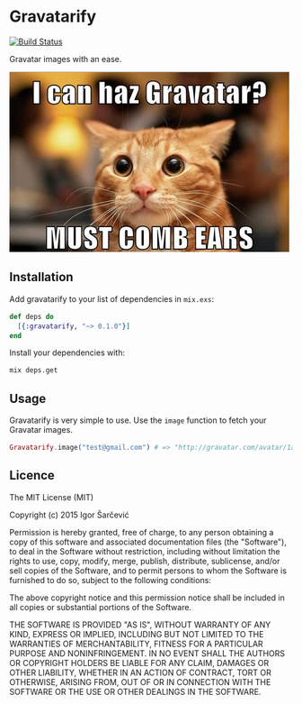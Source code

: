 # Gravatarify

[![Build Status](https://semaphoreci.com/api/v1/projects/3952b6bb-38fa-4c11-ad57-8acabd3f28ca/646017/badge.svg)](https://semaphoreci.com/shiroyasha/gravatarify)

Gravatar images with an ease.

![Gravatarify logo](https://raw.githubusercontent.com/shiroyasha/gravatarify/master/logo.png)


## Installation

Add gravatarify to your list of dependencies in `mix.exs`:

``` elixir
def deps do
  [{:gravatarify, "~> 0.1.0"}]
end
```

Install your dependencies with:

``` sh
mix deps.get
```

## Usage

Gravatarify is very simple to use. Use the `image` function to fetch your
Gravatar images.

``` elixir
Gravatarify.image("test@gmail.com") # => "http://gravatar.com/avatar/1aedb8d9dc4751e229a335e371db8058"
```

## Licence

The MIT License (MIT)

Copyright (c) 2015 Igor Šarčević

Permission is hereby granted, free of charge, to any person obtaining a copy
of this software and associated documentation files (the "Software"), to deal
in the Software without restriction, including without limitation the rights
to use, copy, modify, merge, publish, distribute, sublicense, and/or sell
copies of the Software, and to permit persons to whom the Software is
furnished to do so, subject to the following conditions:

The above copyright notice and this permission notice shall be included in all
copies or substantial portions of the Software.

THE SOFTWARE IS PROVIDED "AS IS", WITHOUT WARRANTY OF ANY KIND, EXPRESS OR
IMPLIED, INCLUDING BUT NOT LIMITED TO THE WARRANTIES OF MERCHANTABILITY,
FITNESS FOR A PARTICULAR PURPOSE AND NONINFRINGEMENT. IN NO EVENT SHALL THE
AUTHORS OR COPYRIGHT HOLDERS BE LIABLE FOR ANY CLAIM, DAMAGES OR OTHER
LIABILITY, WHETHER IN AN ACTION OF CONTRACT, TORT OR OTHERWISE, ARISING FROM,
OUT OF OR IN CONNECTION WITH THE SOFTWARE OR THE USE OR OTHER DEALINGS IN THE
SOFTWARE.
